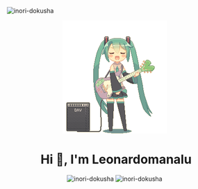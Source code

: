 <p align="left">&nbsp;<img src="https://komarev.com/ghpvc/?username=inori-dokusha&label=Profile%20views&color=0e75b6&style=flat" alt="inori-dokusha" /> </p>
<div align="center">
  <img src="guitar-amp-electric-guitar.gif">
</div>
<h1 align="center">&nbsp;Hi 👋, I'm Leonardomanalu</h1>
<div align="center">
  <img src="https://github-readme-stats.vercel.app/api/top-langs/?username=Inori-dokusha&theme=vue-dark&hide_border=false&include_all_commits=false&count_private=false&layout=compact" alt="inori-dokusha" />
  <img align="top" src="https://github-readme-stats.vercel.app/api?username=Inori-dokusha&theme=vue-dark&hide_border=false&include_all_commits=false&count_private=false" alt="inori-dokusha" />
</div>

